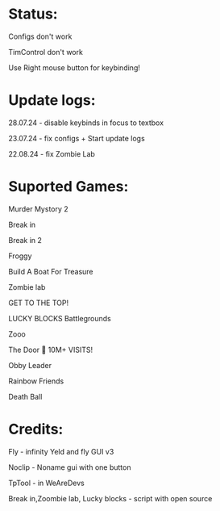 # Status:
Configs don't work

TimControl don't work

Use Right mouse button for keybinding! 

# Update logs:
28.07.24 - disable keybinds in focus to textbox

23.07.24 - fix configs + Start update logs

22.08.24 - fix Zombie Lab

# Suported Games:
Murder Mystory 2

Break in 

Break in 2

Froggy

Build A Boat For Treasure

Zombie lab

GET TO THE TOP!

LUCKY BLOCKS Battlegrounds

Zooo

The Door 🚪 10M+ VISITS!

Obby Leader

Rainbow Friends

Death Ball

# Credits:

Fly - infinity Yeld and fly GUI v3

Noclip - Noname gui with one button

TpTool - in WeAreDevs

Break in,Zoombie lab, Lucky blocks - script with open source
